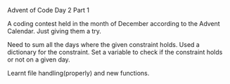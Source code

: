 Advent of Code Day 2 Part 1

A coding contest held in the month of December according to the Advent Calendar. Just giving them a try.

Need to sum all the days where the given constraint holds. 
Used a dictionary for the constraint. Set a variable to check if the constraint holds or not on a given day.

Learnt file handling(properly) and new functions.
